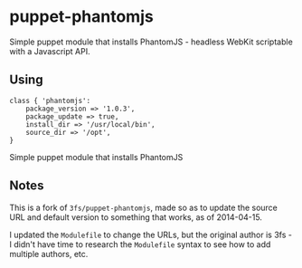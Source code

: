 puppet-phantomjs
===============

Simple puppet module that installs PhantomJS - headless WebKit scriptable with a Javascript API.

Using
-----

	class { 'phantomjs': 
		package_version => '1.0.3',
		package_update => true,
		install_dir => '/usr/local/bin',
		source_dir => '/opt',
	}

Simple puppet module that installs PhantomJS

Notes
-----

This is a fork of `3fs/puppet-phantomjs`, made so as to update the source URL and default version to something that works, as of 2014-04-15.

I updated the `Modulefile` to change the URLs, but the original author is 3fs - I didn't have time to research the `Modulefile` syntax to see how to add multiple authors, etc.
